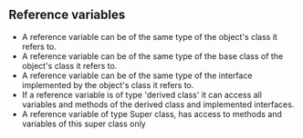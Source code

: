 ## Reference variables

- A reference variable can be of the same type of the object's class it refers to.<br/>
- A reference variable can be of the same type of the base class of the object's class it refers to.<br/>
- A reference variable can be of the same type of the interface implemented by the object's class it refers to.<br/> 
- If a reference variable is of type 'derived class' it can access all variables and methods of the derived class and implemented interfaces.<br/>
-  A reference variable of type Super class, has access to methods and variables of this super class only <br/>
